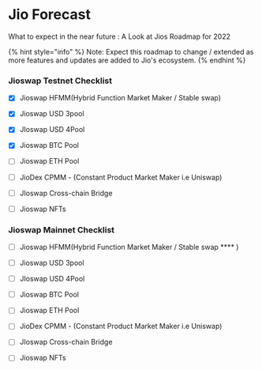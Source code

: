 # Jio Forecast

What to expect in the near future : A Look at Jios Roadmap for 2022

{% hint style="info" %}
Note: Expect this roadmap to change / extended as more features and updates are added to Jio's ecosystem.
{% endhint %}

### Jioswap Testnet Checklist

* [x] Jioswap HFMM(Hybrid Function Market Maker / Stable swap)
* [x] Jioswap USD 3pool&#x20;
* [x] JIoswap USD 4Pool&#x20;
* [x] Jioswap BTC Pool
* [ ] Jioswap ETH Pool
* [ ] JioDex CPMM - (Constant Product Market Maker i.e Uniswap)
* [ ] JIoswap Cross-chain Bridge
* [ ] Jioswap NFTs



### Jioswap Mainnet Checklist

* [ ] Jioswap HFMM(Hybrid Function Market Maker / Stable swap **** )
* [ ] Jioswap USD 3pool&#x20;
* [ ] JIoswap USD 4Pool&#x20;
* [ ] Jioswap BTC Pool
* [ ] Jioswap ETH Pool
* [ ] JioDex CPMM - (Constant Product Market Maker i.e Uniswap)
* [ ] JIoswap Cross-chain Bridge
* [ ] Jioswap NFTs




